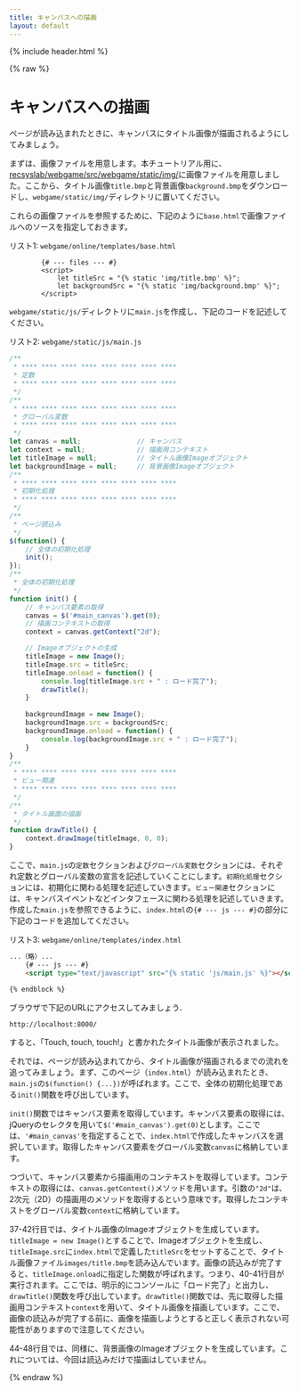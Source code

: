 ```yaml
---
title: キャンバスへの描画
layout: default
---
```


{% include header.html %}

{% raw %}

# キャンバスへの描画

ページが読み込まれたときに、キャンバスにタイトル画像が描画されるようにしてみましょう。

まずは、画像ファイルを用意します。本チュートリアル用に、[recsyslab/webgame/src/webgame/static/img/](https://github.com/recsyslab/webgame/tree/main/src/webgame/static/img/)に画像ファイルを用意しました。ここから、タイトル画像`title.bmp`と背景画像`background.bmp`をダウンロードし、`webgame/static/img/`ディレクトリに置いてください。

これらの画像ファイルを参照するために、下記のように`base.html`で画像ファイルへのソースを指定しておきます。

リスト1: `webgame/online/templates/base.html`
```
        {# --- files --- #}
        <script>
            let titleSrc = "{% static 'img/title.bmp' %}";
            let backgroundSrc = "{% static 'img/background.bmp' %}";
        </script>
```

`webgame/static/js/`ディレクトリに`main.js`を作成し、下記のコードを記述してください。
 
リスト2: `webgame/static/js/main.js`
```js
/**
 * **** **** **** **** **** **** **** ****
 * 定数
 * **** **** **** **** **** **** **** ****
 */
/**
 * **** **** **** **** **** **** **** ****
 * グローバル変数
 * **** **** **** **** **** **** **** ****
 */
let canvas = null;              // キャンバス
let context = null;             // 描画用コンテキスト
let titleImage = null;          // タイトル画像Imageオブジェクト
let backgroundImage = null;     // 背景画像Imageオブジェクト
/**
 * **** **** **** **** **** **** **** ****
 * 初期化処理
 * **** **** **** **** **** **** **** ****
 */
/**
 * ページ読込み
 */
$(function() {
    // 全体の初期化処理
    init();
});
/**
 * 全体の初期化処理
 */
function init() {
    // キャンバス要素の取得
    canvas = $('#main_canvas').get(0);
    // 描画コンテキストの取得
    context = canvas.getContext("2d");

    // Imageオブジェクトの生成
    titleImage = new Image();
    titleImage.src = titleSrc;
    titleImage.onload = function() {
        console.log(titleImage.src + " : ロード完了");
        drawTitle();
    }
 
    backgroundImage = new Image();
    backgroundImage.src = backgroundSrc;
    backgroundImage.onload = function() {
        console.log(backgroundImage.src + " : ロード完了");
    }
}
/**
 * **** **** **** **** **** **** **** ****
 * ビュー関連
 * **** **** **** **** **** **** **** ****
 */
/**
 * タイトル画面の描画
 */
function drawTitle() {
    context.drawImage(titleImage, 0, 0);
}
```

ここで、`main.js`の`定数`セクションおよび`グローバル変数`セクションには、それぞれ定数とグローバル変数の宣言を記述していくことにします。`初期化処理`セクションには、初期化に関わる処理を記述していきます。`ビュー関連`セクションには、キャンバスイベントなどインタフェースに関わる処理を記述していきます。作成した`main.js`を参照できるように、`index.html`の`{# --- js --- #}`の部分に下記のコードを追加してください。

リスト3: `webgame/online/templates/index.html`
```html
...（略）...
    {# --- js --- #}
    <script type="text/javascript" src="{% static 'js/main.js' %}"></script>        <!-- 追加 -->

{% endblock %}
```

ブラウザで下記のURLにアクセスしてみましょう．

`http://localhost:8000/`

すると、「Touch, touch, touch!」と書かれたタイトル画像が表示されました。

それでは、ページが読み込まれてから、タイトル画像が描画されるまでの流れを追ってみましょう。まず、このページ（`index.html`）が読み込まれたとき、`main.js`の`$(function() {...})`が呼ばれます。ここで、全体の初期化処理である`init()`関数を呼び出しています。

`init()`関数ではキャンバス要素を取得しています。キャンバス要素の取得には、jQueryのセレクタを用いて`$('#main_canvas').get(0)`とします。ここでは、`'#main_canvas'`を指定することで、`index.html`で作成したキャンバスを選択しています。取得したキャンバス要素をグローバル変数`canvas`に格納しています。

つづいて、キャンバス要素から描画用のコンテキストを取得しています。コンテキストの取得には、`canvas.getContext()`メソッドを用います。引数の`"2d"`は、2次元（2D）の描画用のメソッドを取得するという意味です。取得したコンテキストをグローバル変数`context`に格納しています。

37-42行目では、タイトル画像のImageオブジェクトを生成しています。`titleImage = new Image()`とすることで、Imageオブジェクトを生成し、`titleImage.src`に`index.html`で定義した`titleSrc`をセットすることで、タイトル画像ファイル`images/title.bmp`を読み込んでいます。画像の読込みが完了すると、`titleImage.onload`に指定した関数が呼ばれます。つまり、40-41行目が実行されます。ここでは、明示的にコンソールに「ロード完了」と出力し、`drawTitle()`関数を呼び出しています。`drawTitle()`関数では、先に取得した描画用コンテキスト`context`を用いて、タイトル画像を描画しています。ここで、画像の読込みが完了する前に、画像を描画しようとすると正しく表示されない可能性がありますので注意してください。

44-48行目では、同様に、背景画像のImageオブジェクトを生成しています。これについては、今回は読込みだけで描画はしていません。

{% endraw %}
